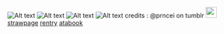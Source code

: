 ![Alt text](https://media.discordapp.net/attachments/1084086311054491723/1358358352937357413/image.png?ex=67f38d4c&is=67f23bcc&hm=affd47670f6a6512ec88da5ad2f8b62eb8647eaf05133a2ea6cf39ed51dec9ed&=&format=webp&quality=lossless&width=1860&height=418)
![Alt text](https://media.discordapp.net/attachments/1084086311054491723/1358357865915482133/Untitled16_20250406102849.png?ex=67f38cd8&is=67f23b58&hm=67de2649f9b1bc9d05df2ef326dbfc147172528b7972b2dcbef91eb77b08e21f&=&format=webp&quality=lossless&width=1240&height=844)
![Alt text](https://media.discordapp.net/attachments/1084086311054491723/1358363647755157634/Untitled18_20250406105158.png?ex=67f3923a&is=67f240ba&hm=c7b903ded5e25b5726ce9886cc075be26c935cb3ae0d52dba199123c4385ace0&=&format=webp&quality=lossless&width=1570&height=800)
![Alt text](https://media.discordapp.net/attachments/1084086311054491723/1358358539994665114/image.png?ex=67f38d79&is=67f23bf9&hm=019236553044f6e30b927121a89c4a5665230c3b0e0960a8df4a9043c43eddb4&=&format=webp&quality=lossless&width=1800&height=418)
credits : @prncei on tumblr <img src="https://media.discordapp.net/attachments/1084086311054491723/1358360905737437215/tumblr_9347d3215ed708f93fe9d1e6cfb6e7a4_969d425c_400.webp?ex=67f38fad&is=67f23e2d&hm=e6f65e76c55f722cb44e96d9616ce58dfb7dd836fd1a3ef69a67b57a3ed9f9e7&=&animated=true&width=379&height=398" width="25" height="25">  [strawpage](https://cyjanballs.straw.page)  [rentry](https://rentry.co/ugoquges) [atabook](https://xyv-003.atabook.org/?page=1) 
